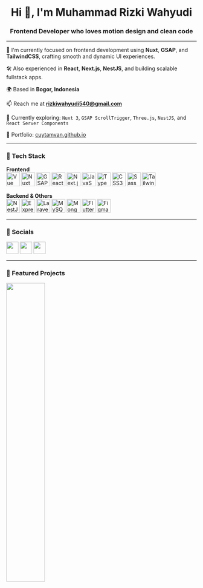 <h1 align="center">Hi 👋, I'm Muhammad Rizki Wahyudi</h1>
<h3 align="center">Frontend Developer who loves motion design and clean code</h3>

---

🎯 I'm currently focused on frontend development using **Nuxt**, **GSAP**, and **TailwindCSS**, crafting smooth and dynamic UI experiences.

🛠️ Also experienced in **React**, **Next.js**, **NestJS**, and building scalable fullstack apps.

🌍 Based in **Bogor, Indonesia**

📫 Reach me at **rizkiwahyudi540@gmail.com**

🧪 Currently exploring: `Nuxt 3`, `GSAP ScrollTrigger`, `Three.js`, `NestJS`, and `React Server Components`

🔗 Portfolio: [cuytamvan.github.io](https://cuytamvan.github.io)

---

### 🚀 Tech Stack

**Frontend**
<br>
<img src="https://raw.githubusercontent.com/danielcranney/readme-generator/main/public/icons/skills/vuejs-colored.svg" width="36" height="36" alt="Vue" />
<img src="https://raw.githubusercontent.com/danielcranney/readme-generator/main/public/icons/skills/nuxtjs-colored.svg" width="36" height="36" alt="Nuxt" />
<img src="https://cdn.worldvectorlogo.com/logos/gsap-greensock.svg" width="36" height="36" alt="GSAP" />
<img src="https://raw.githubusercontent.com/danielcranney/readme-generator/main/public/icons/skills/react-colored.svg" width="36" height="36" alt="React" />
<img src="https://raw.githubusercontent.com/danielcranney/readme-generator/main/public/icons/skills/nextjs-colored.svg" width="36" height="36" alt="Next.js" />
<img src="https://raw.githubusercontent.com/danielcranney/readme-generator/main/public/icons/skills/javascript-colored.svg" width="36" height="36" alt="JavaScript" />
<img src="https://raw.githubusercontent.com/danielcranney/readme-generator/main/public/icons/skills/typescript-colored.svg" width="36" height="36" alt="TypeScript" />
<img src="https://raw.githubusercontent.com/danielcranney/readme-generator/main/public/icons/skills/css3-colored.svg" width="36" height="36" alt="CSS3" />
<img src="https://raw.githubusercontent.com/danielcranney/readme-generator/main/public/icons/skills/sass-colored.svg" width="36" height="36" alt="Sass" />
<img src="https://raw.githubusercontent.com/danielcranney/readme-generator/main/public/icons/skills/tailwindcss-colored.svg" width="36" height="36" alt="TailwindCSS" />

**Backend & Others**
<br>
<img src="https://raw.githubusercontent.com/danielcranney/readme-generator/main/public/icons/skills/nestjs-colored.svg" width="36" height="36" alt="NestJS" />
<img src="https://raw.githubusercontent.com/danielcranney/readme-generator/main/public/icons/skills/express-colored.svg" width="36" height="36" alt="Express" />
<img src="https://raw.githubusercontent.com/danielcranney/readme-generator/main/public/icons/skills/laravel-colored.svg" width="36" height="36" alt="Laravel" />
<img src="https://raw.githubusercontent.com/danielcranney/readme-generator/main/public/icons/skills/mysql-colored.svg" width="36" height="36" alt="MySQL" />
<img src="https://raw.githubusercontent.com/danielcranney/readme-generator/main/public/icons/skills/mongodb-colored.svg" width="36" height="36" alt="MongoDB" />
<img src="https://raw.githubusercontent.com/danielcranney/readme-generator/main/public/icons/skills/flutter-colored.svg" width="36" height="36" alt="Flutter" />
<img src="https://raw.githubusercontent.com/danielcranney/readme-generator/main/public/icons/skills/figma-colored.svg" width="36" height="36" alt="Figma" />

---

### 📱 Socials

<p align="left">
  <a href="https://github.com/cuytamvan" target="_blank"><img src="https://raw.githubusercontent.com/danielcranney/readme-generator/main/public/icons/socials/github.svg" width="32" height="32" /></a>
  <a href="https://linkedin.com/in/cuytamvan" target="_blank"><img src="https://raw.githubusercontent.com/danielcranney/readme-generator/main/public/icons/socials/linkedin.svg" width="32" height="32" /></a>
  <a href="https://instagram.com/rizki.wahyudi29" target="_blank"><img src="https://raw.githubusercontent.com/danielcranney/readme-generator/main/public/icons/socials/instagram.svg" width="32" height="32" /></a>
</p>

---

### 📌 Featured Projects

<a href="https://github.com/cuytamvan/base-pattern-laravel">
  <img align="left" width="45%" src="https://github-readme-stats.vercel.app/api/pin/?username=cuytamvan&repo=base-pattern-laravel&title_color=38bdf8&text_color=0f172a&icon_color=14b8a6&bg_color=ffffff&hide_border=true" />
</a>
